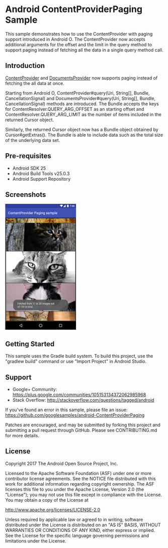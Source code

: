 
Android ContentProviderPaging Sample
===================================

This sample demonstrates how to use the ContentProvider with paging support introduced
in Android O. The ContentProvider now accepts additional arguments for the offset and
the limit in the query method to support paging instead of fetching all the data in
a single query method call.

Introduction
------------

[ContentProvider][1] and [DocumentsProvider][2] now supports paging instead of fetching the all
data at once.

Starting from Android O, ContentProvider#query(Uri, String[], Bundle, CancellationSignal) and
DocumentsProvider#query(Uri, String[], Bundle, CancellationSignal) methods are introduced.
The Bundle accepts the keys for ContentResolver.QUERY_ARG_OFFSET as an starting offset and
ContentResolver.QUERY_ARG_LIMIT as the number of items included in the returned Cursor object.

Similarly, the returned Cursor object now has a Bundle object obtained by Cursor#getExtras().
The Bundle is able to include data such as the  total size of the underlying data set.

[1]: https://developer.android.com/reference/android/content/ContentProvider.html
[2]: https://developer.android.com/reference/android/provider/DocumentsProvider.html

Pre-requisites
--------------

- Android SDK 25
- Android Build Tools v25.0.3
- Android Support Repository

Screenshots
-------------

<img src="screenshots/screenshot-1.png" height="400" alt="Screenshot"/> 

Getting Started
---------------

This sample uses the Gradle build system. To build this project, use the
"gradlew build" command or use "Import Project" in Android Studio.

Support
-------

- Google+ Community: https://plus.google.com/communities/105153134372062985968
- Stack Overflow: http://stackoverflow.com/questions/tagged/android

If you've found an error in this sample, please file an issue:
https://github.com/googlesamples/android-ContentProviderPaging

Patches are encouraged, and may be submitted by forking this project and
submitting a pull request through GitHub. Please see CONTRIBUTING.md for more details.

License
-------

Copyright 2017 The Android Open Source Project, Inc.

Licensed to the Apache Software Foundation (ASF) under one or more contributor
license agreements.  See the NOTICE file distributed with this work for
additional information regarding copyright ownership.  The ASF licenses this
file to you under the Apache License, Version 2.0 (the "License"); you may not
use this file except in compliance with the License.  You may obtain a copy of
the License at

http://www.apache.org/licenses/LICENSE-2.0

Unless required by applicable law or agreed to in writing, software
distributed under the License is distributed on an "AS IS" BASIS, WITHOUT
WARRANTIES OR CONDITIONS OF ANY KIND, either express or implied.  See the
License for the specific language governing permissions and limitations under
the License.
